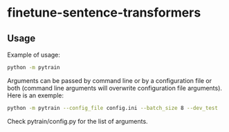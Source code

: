 # finetune-sentence-transformers

## Usage
Example of usage:
```bash
python -m pytrain
```

Arguments can be passed by command line or by a configuration file or both (command line arguments will overwrite configuration file arguments).
Here is an exemple:
```bash
python -m pytrain --config_file config.ini --batch_size 8 --dev_test
```

Check pytrain/config.py for the list of arguments.